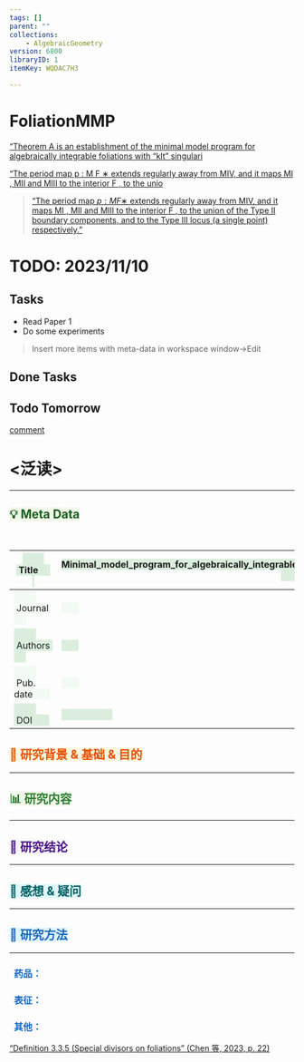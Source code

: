 ```yaml
---
tags: []
parent: ""
collections:
    - AlgebraicGeometry
version: 6800
libraryID: 1
itemKey: WQDAC7H3

---
```

# FoliationMMP

<a href="./“Theorem-A-is-an-establishment-of-the-minimal-model-program-for-algebraically-integrable-foliations-with-“klt”-singulari-L7M6SIIJ.md" rel="noopener noreferrer nofollow" zhref="zotero://note/u/L7M6SIIJ/" ztype="znotelink" class="internal-link">“Theorem A is an establishment of the minimal model program for algebraically integrable foliations with “klt” singulari</a>

<a href="./“The-period-map-p---M-F-∗-extends-regularly-away-from-MIV,-and-it-maps-MI-,-MII-and-MIII-to-the-interior-F-,-to-the-unio-2UA6PZP6.md" rel="noopener noreferrer nofollow" zhref="zotero://note/u/2UA6PZP6/?ignore=1" ztype="znotelink" class="internal-link">“The period map p : M F ∗ extends regularly away from MIV, and it maps MI , MII and MIII to the interior F , to the unio</a>

> <span class="highlight" data-annotation="%7B%22attachmentURI%22%3A%22http%3A%2F%2Fzotero.org%2Fusers%2F9666949%2Fitems%2FZUCHXNMP%22%2C%22annotationKey%22%3A%222NX5E76W%22%2C%22color%22%3A%22%235fb236%22%2C%22pageLabel%22%3A%22231%22%2C%22position%22%3A%7B%22pageIndex%22%3A14%2C%22rects%22%3A%5B%5B137.861%2C340.74%2C385.672%2C352.509%5D%2C%5B53.881%2C328.739%2C385.722%2C339.994%5D%2C%5B53.88%2C317.068%2C368.899%2C326.194%5D%5D%7D%2C%22citationItem%22%3A%7B%22uris%22%3A%5B%22http%3A%2F%2Fzotero.org%2Fusers%2F9666949%2Fitems%2F7XJ6STPQ%22%5D%2C%22locator%22%3A%22231%22%7D%7D" ztype="zhighlight"><a href="zotero://open-pdf/library/items/ZUCHXNMP?page=15&#x26;annotation=2NX5E76W">“The period map $p : M F ∗$ extends regularly away from MIV, and it maps MI , MII and MIII to the interior F , to the union of the Type II boundary components, and to the Type III locus (a single point) respectively.”</a></span>

# TODO: 2023/11/10

## Tasks

*   Read Paper 1
*   Do some experiments

> Insert more items with meta-data in workspace window->Edit

## Done Tasks

## Todo Tomorrow

<a href="./comment-8IMJDSY4.md" rel="noopener noreferrer nofollow" zhref="zotero://note/u/8IMJDSY4/" ztype="znotelink" class="internal-link">comment</a>

# <泛读>

***

## <span style="color: #1B5E20"><span style="background-color: #f1f8e9">💡 Meta Data</span></span>

                                                                                                                       

| <span style="background-color: #dbeedd">           </span><span style="background-color: #dbeedd">Title</span><span style="background-color: #dbeedd">       </span>     | <span style="background-color: #dbeedd">Minimal_model_program_for_algebraically_integrable_foliations_and_generalized_Chen_et_al_2023.pdf        </span> |
| ------------------------------------------------------------------------------------------------------------------------------------------------------------------------ | -------------------------------------------------------------------------------------------------------------------------------------------------------- |
| <span style="background-color: #f3faf4">           </span><span style="background-color: #f3faf4">Journal</span><span style="background-color: #f3faf4">       </span>   | <span style="background-color: #f3faf4">       </span>                                                                                                   |
| <span style="background-color: #dbeedd">           </span><span style="background-color: #dbeedd">Authors</span><span style="background-color: #dbeedd">       </span>   | <span style="background-color: #dbeedd">       </span>                                                                                                   |
| <span style="background-color: #f3faf4">           </span><span style="background-color: #f3faf4">Pub. date</span><span style="background-color: #f3faf4">       </span> | <span style="background-color: #f3faf4">       </span>                                                                                                   |
| <span style="background-color: #dbeedd">           </span><span style="background-color: #dbeedd">DOI</span><span style="background-color: #dbeedd">       </span>       | <span style="background-color: #dbeedd">                     </span>                                                                                     |

## <span style="color: #E65100"><span style="background-color: #fff8e1">📜 研究背景 &#x26; 基础 &#x26; 目的</span></span>

***

## <span style="color: #2E7D32"><span style="background-color: #f1f8e9">📊 研究内容</span></span>

***

## <span style="color: #4A148C"><span style="background-color: #f5f5f5">🚩 研究结论</span></span>

***

## <span style="color: #006064"><span style="background-color: #e0f7fa">📌 感想 &#x26; 疑问</span></span>

***

## <span style="color: #1565C0"><span style="background-color: #e1f5fe">🔬 研究方法</span></span>

***

###   <span style="color: #1565C0">药品：</span>

###   <span style="color: #1565C0">表征：</span>

###   <span style="color: #1565C0">其他：</span>

<a href="zotero://note/u/UKQUKZFH/" zhref="zotero://note/u/UKQUKZFH/" ztype="znotelink" class="internal-link">“Definition 3.3.5 (Special divisors on foliations” (Chen 等, 2023, p. 22)</a>
